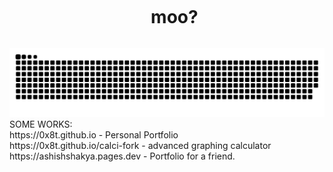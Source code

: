 <div id="user-content-toc">
  <ul align="center">
    <summary><h1 style="display: inline-block">moo?</h1></summary>
  </ul>
</div>


<div align="center">
  <img src="https://github.com/1999AZZAR/1999AZZAR/raw/readme/resources/grid-snake.svg" alt="snake">
</div>
SOME WORKS:<br>
https://0x8t.github.io - Personal Portfolio<br>
https://0x8t.github.io/calci-fork - advanced graphing calculator<br>
https://ashishshakya.pages.dev - Portfolio for a friend.
